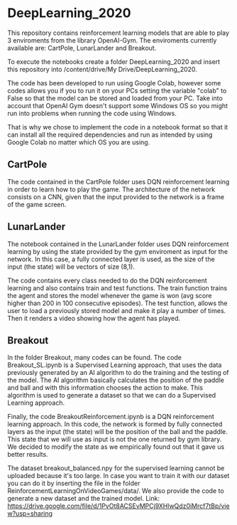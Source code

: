 # DeepLearning_2020
This repository contains reinforcement learning models that are able to play 3 enviroments from the library OpenAI-Gym. The enviroments currently available are: CartPole, LunarLander and Breakout.

To execute the notebooks create a folder DeepLearning_2020 and insert this repository into /content/drive/My Drive/DeepLearning_2020.

The code has been developed to run using Google Colab, however some codes allows you if you to run it on your PCs setting the variable "colab" to False so that the model can be stored and loaded from your PC. Take into account that OpenAI Gym doesn't support some Windows OS so you might run into problems when running the code using Windows.

That is why we chose to implement the code in a notebook format so that it can install all the required dependencies and run as intended by using Google Colab no matter which OS you are using.


## CartPole
The code contained in the CartPole folder uses DQN reinforcement learning in order to learn how to play the game. The architecture of the network consists on a CNN, given that the input provided to the network is a frame of the game screen.


## LunarLander
The notebook contained in the LunarLander folder uses DQN reinforcement learning by using the state provided by the gym enviroment as input for the network. In this case, a fully connected layer is used, as the size of the input (the state) will be vectors of size (8,1).

The code contains every class needed to do the DQN reinforcement learning and also contains train and test functions. The train function trains the agent and stores the model whenever the game is won (avg score higher than 200 in 100 consecutive episodes). The test function, allows the user to load a previously stored model and make it play a number of times. Then it renders a video showing how the agent has played.

## Breakout
In the folder Breakout, many codes can be found. The code Breakout_SL.ipynb is a Supervised Learning approach, that uses the data previously generated by an AI algorithm to do the training and the testing of the model. The AI algorithm basically calculates the position of the paddle and ball and with this information chooses the action to make. This algorithm is used to generate a dataset so that we can do a Supervised Learning approach.

Finally, the code BreakoutReinforcement.ipynb is a DQN reinforcement learning approach. In this code, the network is formed by fully connected layers as the input (the state) will be the position of the ball and the paddle. This state that we will use as input is not the one returned by gym library. We decided to modify the state as we empirically found out that it gave us better results.

The dataset breakout_balanced.npy for the supervised learning cannot be uploaded because it's too large. In case you want to train it with our dataset you can do it by inserting the file in the folder ReinforcementLearningOnVideoGames/data/. We also provide the code to generate a new dataset and the trained model.
Link:
https://drive.google.com/file/d/1PvOt8ACSEvMPCj9XHlwQdz0iMrcf7tBp/view?usp=sharing

